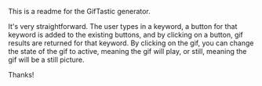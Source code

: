 This is a readme for the GifTastic generator.

It's very straightforward. The user types in a keyword, a button for that keyword is added to the existing buttons, and by clicking on a button, gif results are returned for that keyword. By clicking on the gif, you can change the state of the gif to active, meaning the gif will play, or still, meaning the gif will be a still picture.

Thanks!